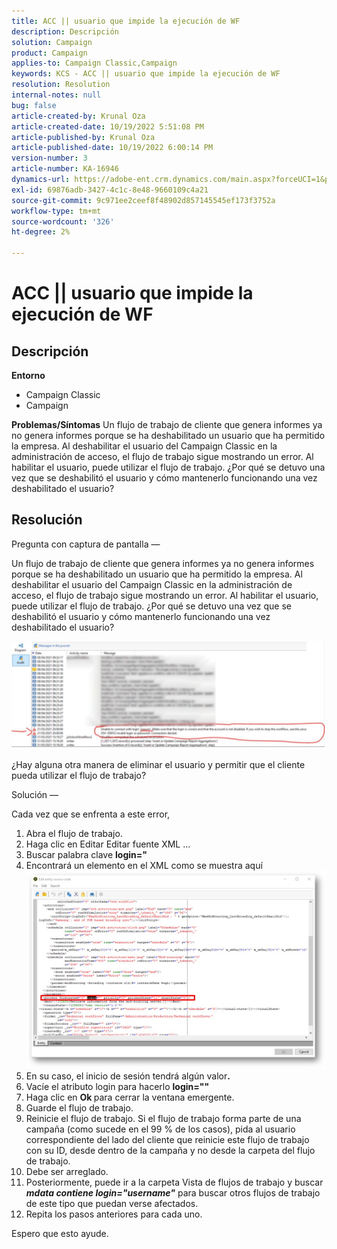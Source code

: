 ```yaml
---
title: ACC || usuario que impide la ejecución de WF
description: Descripción
solution: Campaign
product: Campaign
applies-to: Campaign Classic,Campaign
keywords: KCS - ACC || usuario que impide la ejecución de WF
resolution: Resolution
internal-notes: null
bug: false
article-created-by: Krunal Oza
article-created-date: 10/19/2022 5:51:08 PM
article-published-by: Krunal Oza
article-published-date: 10/19/2022 6:00:14 PM
version-number: 3
article-number: KA-16946
dynamics-url: https://adobe-ent.crm.dynamics.com/main.aspx?forceUCI=1&pagetype=entityrecord&etn=knowledgearticle&id=1341eb95-d64f-ed11-bba2-00224808679b
exl-id: 69876adb-3427-4c1c-8e48-9660109c4a21
source-git-commit: 9c971ee2ceef8f48902d857145545ef173f3752a
workflow-type: tm+mt
source-wordcount: '326'
ht-degree: 2%

---
```


# ACC || usuario que impide la ejecución de WF

## Descripción

<b>Entorno</b>
- Campaign Classic
- Campaign



<b>Problemas/Síntomas</b>
Un flujo de trabajo de cliente que genera informes ya no genera informes porque se ha deshabilitado un usuario que ha permitido la empresa. Al deshabilitar el usuario del Campaign Classic en la administración de acceso, el flujo de trabajo sigue mostrando un error. Al habilitar el usuario, puede utilizar el flujo de trabajo. ¿Por qué se detuvo una vez que se deshabilitó el usuario y cómo mantenerlo funcionando una vez deshabilitado el usuario?


## Resolución


Pregunta con captura de pantalla —



Un flujo de trabajo de cliente que genera informes ya no genera informes porque se ha deshabilitado un usuario que ha permitido la empresa. Al deshabilitar el usuario del Campaign Classic en la administración de acceso, el flujo de trabajo sigue mostrando un error. Al habilitar el usuario, puede utilizar el flujo de trabajo. ¿Por qué se detuvo una vez que se deshabilitó el usuario y cómo mantenerlo funcionando una vez deshabilitado el usuario?

![](assets/178d95b7-4dd0-ec11-a7b5-00224809c556.png)

¿Hay alguna otra manera de eliminar el usuario y permitir que el cliente pueda utilizar el flujo de trabajo?





Solución —

Cada vez que se enfrenta a este error,

1. Abra el flujo de trabajo.
2. Haga clic en Editar Editar fuente XML ...
3. Buscar palabra clave <b>login=&quot;</b>
4. Encontrará un elemento en el XML como se muestra aquí![](assets/dee6636f-799e-eb11-b1ac-000d3a368466.png)
5. En su caso, el inicio de sesión tendrá algún valor<b>.</b>
6. Vacíe el atributo login para hacerlo <b>login=&quot;&quot;</b>
7. Haga clic en <b>Ok </b>para cerrar la ventana emergente.
8. Guarde el flujo de trabajo.
9. Reinicie el flujo de trabajo. Si el flujo de trabajo forma parte de una campaña (como sucede en el 99 % de los casos), pida al usuario correspondiente del lado del cliente que reinicie este flujo de trabajo con su ID, desde dentro de la campaña y no desde la carpeta del flujo de trabajo.
10. Debe ser arreglado.
11. Posteriormente, puede ir a la carpeta Vista de flujos de trabajo y buscar <b>*mdata contiene login=&quot;username&quot;</b>* para buscar otros flujos de trabajo de este tipo que puedan verse afectados.
12. Repita los pasos anteriores para cada uno.


Espero que esto ayude.
